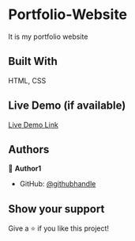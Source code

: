 # Portfolio-Website
It is my portfolio website

## Built With

HTML, CSS

## Live Demo (if available)

[Live Demo Link](https://livedemo.com)

## Authors

👤 **Author1**

- GitHub: [@githubhandle](https://github.com/shahedakhatoon)

## Show your support

Give a ⭐️ if you like this project!
